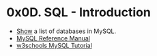 # 0x0D. SQL - Introduction

- [Show](https://phoenixnap.com/kb/how-to-list-all-databases-mysql#:~:text=To%20show%20all%20databases%20in%20MySQL%2C%20follow%20the,3%203.%20Alternatively%2C%20show%20the%20database%20schemas%20with%3A) a list of databases in MySQL.
- [MySQL Reference Manual](https://dev.mysql.com/doc/refman/8.0/en/)
- [w3schools MySQL Tutorial](https://www.w3schools.com/mysql/default.asp)

